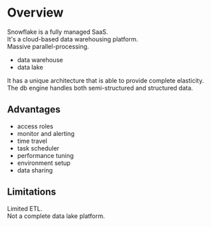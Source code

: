 # Overview

Snowflake is a fully managed SaaS.  
It's a cloud-based data warehousing platform.  
Massive parallel-processing.  

- data warehouse
- data lake

It has a unique architecture that is able to provide complete elasticity.  
The db engine handles both semi-structured and structured data.  

## Advantages
- access roles
- monitor and alerting
- time travel
- task scheduler
- performance tuning
- environment setup
- data sharing

## Limitations
Limited ETL.  
Not a complete data lake platform.  